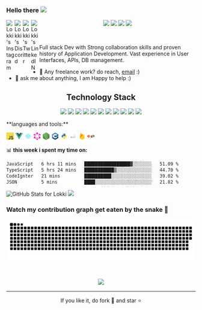 
  ### Hello there <img src="https://media.giphy.com/media/hvRJCLFzcasrR4ia7z/giphy.gif" width="25px">
<a href="https://www.instagram.com/abhisheknaiidu/">
  <img align="left" alt="Lokki's Instagram" width="22px" src="https://raw.githubusercontent.com/hussainweb/hussainweb/main/icons/instagram.png" />
</a>
<a href="https://discord.gg/XTW52Kt">
  <img align="left" alt="Lokki's Discord" width="22px" src="https://raw.githubusercontent.com/peterthehan/peterthehan/master/assets/discord.svg" />
</a>
<a href="https://twitter.com/abhisheknaiidu">
  <img align="left" alt="Lokki's Twitter" width="22px" src="https://raw.githubusercontent.com/peterthehan/peterthehan/master/assets/twitter.svg" />
</a>
<a href="https://www.linkedin.com/in/abhisheknaiidu/">
  <img align="left" alt="Lokki's LinkedIN" width="22px" src="https://raw.githubusercontent.com/peterthehan/peterthehan/master/assets/linkedin.svg" />
</a>



<p align="center">
 
 <img src="https://badges.pufler.dev/visits/logesh328/logesh328"/> 
 <img src="https://badges.pufler.dev/years/logesh328"/>
 <img src="https://badges.pufler.dev/repos/logesh328"/>
 <img src="https://badges.pufler.dev/commits/monthly/logesh328" />

</p>

<br />

Full stack Dev with Strong collaboration skills and proven history of Application Development. Vast experience in User Interfaces, APIs, DB management.

- 💼 Any freelance work? do reach, [email](mailto:lokki.devprofile@gmail.com) :)
- 💬 ask me about anything, I am Happy to help :)






<h2 align="center">Technology Stack</h2>

<p align="center">
<img src="https://img.shields.io/badge/-HTML5-E34F26?style=flat-square&logo=html5&logoColor=white"/>
<img src="https://img.shields.io/badge/-CSS3-1572B6?style=flat-square&logo=css3"/>
<img src="https://img.shields.io/badge/-Bootstrap-563D7C?style=flat-square&logo=bootstrap"/>
<img src="https://img.shields.io/badge/-Heroku-430098?style=flat-square&logo=heroku"/>
<img src="https://img.shields.io/badge/-JavaScript-black?style=flat-square&logo=javascript"/>
<img src="https://img.shields.io/badge/-Nodejs-black?style=flat-square&logo=Node.js"/>
<img src="https://img.shields.io/badge/-React-black?style=flat-square&logo=react"/>
<img src="https://img.shields.io/badge/-MongoDB-black?style=flat-square&logo=mongodb"/>
<img src="https://img.shields.io/badge/-MySQL-black?style=flat-square&logo=mysql"/>
<img src="https://img.shields.io/badge/-Git-black?style=flat-square&logo=git"/>
<img src="https://img.shields.io/badge/-GitHub-black?style=flat-square&logo=github"/>
</p>
**languages and tools:**  

<code><img height="20" src="https://raw.githubusercontent.com/github/explore/80688e429a7d4ef2fca1e82350fe8e3517d3494d/topics/javascript/javascript.png"></code>
<code><img height="20" src="https://raw.githubusercontent.com/github/explore/80688e429a7d4ef2fca1e82350fe8e3517d3494d/topics/vue/vue.png"></code>
<code><img height="20" src="https://raw.githubusercontent.com/github/explore/80688e429a7d4ef2fca1e82350fe8e3517d3494d/topics/react/react.png"></code>
<code><img height="20" src="https://raw.githubusercontent.com/github/explore/5c058a388828bb5fde0bcafd4bc867b5bb3f26f3/topics/graphql/graphql.png"></code>
<code><img height="20" src="https://raw.githubusercontent.com/github/explore/80688e429a7d4ef2fca1e82350fe8e3517d3494d/topics/nodejs/nodejs.png"></code>
<code><img height="20" src="https://raw.githubusercontent.com/github/explore/80688e429a7d4ef2fca1e82350fe8e3517d3494d/topics/cpp/cpp.png"></code>
<code><img height="20" src="https://raw.githubusercontent.com/github/explore/80688e429a7d4ef2fca1e82350fe8e3517d3494d/topics/python/python.png"></code>
<code><img height="20" src="https://raw.githubusercontent.com/github/explore/80688e429a7d4ef2fca1e82350fe8e3517d3494d/topics/mysql/mysql.png"></code>
<code><img height="20" src="https://raw.githubusercontent.com/github/explore/80688e429a7d4ef2fca1e82350fe8e3517d3494d/topics/firebase/firebase.png"></code>
<code><img height="20" src="https://raw.githubusercontent.com/github/explore/80688e429a7d4ef2fca1e82350fe8e3517d3494d/topics/git/git.png"></code>

📊 **this week i spent my time on:**
<!--START_SECTION:waka-->

```text
JavaScript   6 hrs 11 mins   █████████████████▓░░░░░░░   51.09 %
TypeScript   5 hrs 24 mins   ███████████▒░░░░░░░░░░░░░   44.70 %
CodeIgnter   21 mins         ██████████░░░░░░░░░░░░░░░   39.02 %
JSON         5 mins          ████░░░░░░░░░░░░░░░░░░░░░   21.82 %
```


<img src="https://github-readme-stats.vercel.app/api?username=logesh328&show_icons=true&include_all_commits=true&count_private=true&theme=nightowl&layout=compact" alt="GitHub Stats for Lokki" width="700">

<img src="https://github-readme-streak-stats.herokuapp.com?user=MishManners&theme=nightowl" width="700">


### Watch my contribution graph get eaten by the snake 🐍

<!-- platane/snk works, it just puts it on a new branch -->
![mishmanners snake gif](https://github.com/mishmanners/MishManners/blob/output/github-contribution-grid-snake.svg)


<br>
<p align = "center">
 <img src="https://activity-graph.herokuapp.com/graph?username=logesh328&theme=redical">
</p> 
<hr>
<p align="center">If you like it, do fork 🍴 and star ⭐</p>

